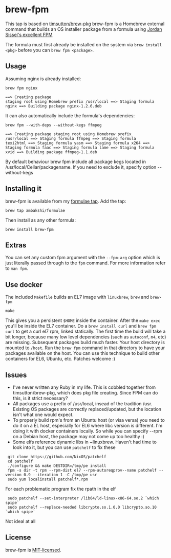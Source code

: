 # brew-fpm

This tap is based on [timsutton/brew-pkg](https://github.com/timsutton/brew-pkg)
brew-fpm is a Homebrew external command that builds an OS installer package from a formula using [Jordan Sissel's excellent FPM](https://github.com/jordansissel/fpm)

The formula must first already be installed on the system via `brew install <pkg>` before you can `brew fpm <package>`.

## Usage

Assuming nginx is already installed:

`brew fpm nginx`
<code><pre>==> Creating package staging root using Homebrew prefix /usr/local
==> Staging formula nginx
==> Building package nginx-1.2.6.deb</pre></code>

It can also automatically include the formula's dependencies:

`brew fpm --with-deps --without-kegs ffmpeg`
<code><pre>==> Creating package staging root using Homebrew prefix /usr/local
==> Staging formula ffmpeg
==> Staging formula texi2html
==> Staging formula yasm
==> Staging formula x264
==> Staging formula faac
==> Staging formula lame
==> Staging formula xvid
==> Building package ffmpeg-1.1.deb</pre></code>

By default behaviour brew fpm include all package kegs located in /usr/local/Cellar/packagename. If you need to exclude it, specify option --without-kegs

## Installing it

brew-fpm is available from my [formulae tap](https://github.com/ambakshi/homebrew-formulae). Add the tap:

`brew tap ambakshi/formulae`

Then install as any other formula:

`brew install brew-fpm`

## Extras

You can set any custom fpm argument with the `--fpm-arg` option which is just literally passed through to the `fpm` command.
For more information refer to `man fpm`.

## Use docker

The included `Makefile` builds an EL7 image with `linuxbrew`, `brew` and `brew-fpm`

```
make
```

This gives you a persistent `$HOME` inside the container. After the `make exec` you'll be inside the EL7 container. Do a
`brew install curl` and `brew fpm curl` to get a curl el7 rpm, linked statically. The first time the build will take a
bit longer, because many low level dependencies (such as `autoconf`, `m4`, etc) are missing. Subsequent packages build
much faster. Your host directory is mounted to `/host`. Run the `brew fpm` command in that directory to have your packages
available on the host. You can use this technique to build other containers for EL6, Ubuntu, etc. Patches welcome :)

## Issues

* I've never written any Ruby in my life. This is cobbled together from timsutton/brew-pkg, which does pkg file creating. Since FPM can do this, is it strict necessary?
* All packages use a prefix of /usr/local, insead of the tradition /usr. Existing OS packages are correctly replaced/updated, but the location isn't what one would expect.
* To properly build rpm's from an Ubuntu host (or visa versa) you need to do it on a EL host, especially for EL6 where libc version is different. I'm doing it with docker containers locally. So while you can specify --rpm on a Debian host, the package may not come up too healthy :)
* Some elfs reference dynamic libs in ~linuxbrew. Haven't had time to look into it, but you can use `patchelf` to fix these
```
 git clone https://github.com/NixOS/patchelf
 cd patchelf
 ./configure && make DESTDIR=/tmp/pe install
 fpm -s dir -t rpm --rpm-dist el7 --rpm-autoreqprov--name patchelf --version 0.9 --iteration 1 -C /tmp/pe usr
 sudo yum localinstall patchelf*.rpm
```

For each problematic program fix the rpath in the elf
```
 sudo patchelf --set-interpreter /lib64/ld-linux-x86-64.so.2 `which spipe`
 sudo patchelf --replace-needed libcrypto.so.1.0.0 libcrypto.so.10 `which spipe`
```

Not ideal at all

## License

brew-fpm is [MIT-licensed](https://github.com/ambakshi/brew-fpm/blob/master/LICENSE.md).
